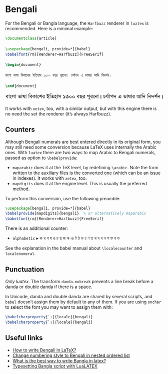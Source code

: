 # Bengali

For the Bengali or Bangla language, the `Harfbuzz` renderer in `luatex`
is recommended. Here is a minimal example:
```tex
\documentclass{article}

\usepackage[bengali, provide=*]{babel}
\babelfont{rm}[Renderer=Harfbuzz]{FreeSerif}

\begin{document}

বাংলা ভাষা বিকাশের ইতিহাস ১৩০০ বছর পুরনো। চর্যাপদ এ ভাষার আদি নিদর্শন।

\end{document}
```
![](../media/bengali-sample-luatex.png)

It works with `xetex`, too, with a similar output, but with this engine
there is no need the set the renderer (it’s always Harfbuzz).

## Counters

Although Bengali numerals are best entered directly in its original
form, you may still need some conversion because LaTeX uses internally
the Arabic ones. With `luatex` there are two ways to map Arabic to
Bengali numerals, passed as option to `\babelprovide`:
* `maparabic` does it at the TeX level, by redefining `\arabic`. Note
  the form written to the auxiliary files is the converted one (which
  can be an issue in indexes). It works with `xetex`, too.
* `mapdigits` does it at the engine level. This is
  usually the preferred method.

To perform this conversión, use the following preamble:
```tex
\usepackage[bengali, provide=*]{babel}
\babelprovide[mapdigits]{bengali}  % or alternatively maparabic
\babelfont{rm}[Renderer=Harfbuzz]{FreeSerif}
```

There is an additional counter:
* `alphabetic` ▸ ক খ গ ঘ ঙ চ ছ জ ঝ ঞ ট ঠ ড ঢ ণ ত থ দ ধ ন প ফ ব ভ

See the explanation in the babel manual about `\localecounter` and
`localenumeral`.

## Punctuation

_Only luatex_. The transform `danda.nobreak` prevents a line break
before a danda or double danda if there is a space.

In Unicode, danda and double danda are shared by several scripts, and
`babel` doesn’t assign them by default to any of them. If you are using
`onchar` to select the font you may want to assign them with:
```tex
\babelcharproperty{`।}{locale}{bengali}
\babelcharproperty{`॥}{locale}{bengali}
```

## Useful links

* [How to write Bengali in LaTeX?](https://tex.stackexchange.com/a/561540/5735)
* [Change numbering style to Bengali in nested ordered list](https://tex.stackexchange.com/a/563725/5735)
* [What is the best way to write Bangla in latex?](https://tex.stackexchange.com/questions/620543/what-is-the-best-way-to-write-bangla-in-latex/620546#620546)
* [Typesetting Bangla script with LuaLATEX](https://www.latex-project.org/publications/UFi-TUB-tb127fischer-bangla.pdf)
